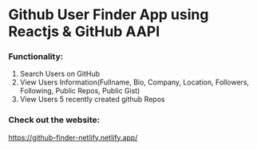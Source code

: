 # Github User Finder App using Reactjs & GitHub AAPI

### Functionality:
1. Search Users on GitHub
2. View Users Information(Fullname, Bio, Company, Location, Followers, Following, Public Repos, Public Gist)
3. View Users 5 recently created github Repos

### Check out the website:
https://github-finder-netlify.netlify.app/
